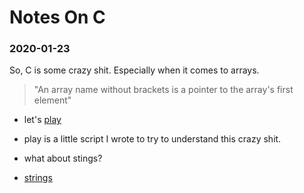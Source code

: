 # Notes On C

### 2020-01-23

So, C is some crazy shit. Especially when it comes to arrays.

> "An array name without brackets is a pointer to the array's first element"

- let's [play](play.c)
- play is a little script I wrote to try to understand this crazy shit.

- what about stings?
- [strings](strings.c)
